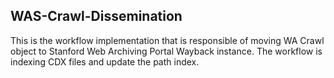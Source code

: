 WAS-Crawl-Dissemination
---------
This is the workflow implementation that is responsible of moving WA Crawl object to Stanford Web Archiving Portal Wayback instance. The workflow is indexing CDX files and update the path index.
